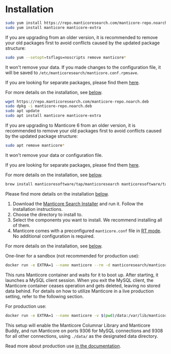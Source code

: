 # Installation

<!-- example installation expanded -->

<!-- request RHEL, Centos, Alma, Amazon, Oracle -->

``` bash
sudo yum install https://repo.manticoresearch.com/manticore-repo.noarch.rpm
sudo yum install manticore manticore-extra
```

If you are upgrading from an older version, it is recommended to remove your old packages first to avoid conflicts caused by the updated package structure:
```bash
sudo yum --setopt=tsflags=noscripts remove manticore*
```
It won't remove your data. If you made changes to the configuration file, it will be saved to `/etc/manticoresearch/manticore.conf.rpmsave`.

If you are looking for separate packages, please find them [here](https://manticoresearch.com/install/#separate-packages).

For more details on the installation, see [below](../Installation/RHEL_and_Centos.md).

<!-- request Debian, Ubuntu, Mint -->

``` bash
wget https://repo.manticoresearch.com/manticore-repo.noarch.deb
sudo dpkg -i manticore-repo.noarch.deb
sudo apt update
sudo apt install manticore manticore-extra
```

If you are upgrading to Manticore 6 from an older version, it is recommended to remove your old packages first to avoid conflicts caused by the updated package structure:
```bash
sudo apt remove manticore*
```
It won't remove your data or configuration file.

If you are looking for separate packages, please find them [here](https://manticoresearch.com/install/#separate-packages).

For more details on the installation, see [below](../Installation/Debian_and_Ubuntu.md).

<!-- request MacOS -->

``` bash
brew install manticoresoftware/tap/manticoresearch manticoresoftware/tap/manticore-extra
```

Please find more details on the installation [below](../Installation/MacOS.md).

<!-- request Windows -->

1. Download the [Manticore Search Installer](https://repo.manticoresearch.com/repository/manticoresearch_windows/release/x64/manticore-6.0.4-230314-1a3a4ea82-x64.exe) and run it. Follow the installation instructions.
2. Choose the directory to install to.
3. Select the components you want to install. We recommend installing all of them.
4. Manticore comes with a preconfigured `manticore.conf` file in [RT mode](https://manual.manticoresearch.com/Read_this_first.md#Real-time-mode-vs-plain-mode). No additional configuration is required.

For more details on the installation, see [below](../Installation/Windows.md#Installing-Manticore-in-Windows).

<!-- request Docker -->

One-liner for a sandbox (not recommended for production use):
``` bash
docker run -e EXTRA=1 --name manticore --rm -d manticoresearch/manticore && echo "Waiting for Manticore docker to start. Consider mapping the data_dir to make it start faster next time" && until docker logs manticore 2>&1 | grep -q "accepting connections"; do sleep 1; echo -n .; done && echo && docker exec -it manticore mysql && docker stop manticore
```

This runs Manticore container and waits for it to boot up. After starting, it launches a MySQL client session. When you exit the MySQL client, the Manticore container ceases operation and gets deleted, leaving no stored data behind. For details on how to utilize Manticore in a live production setting, refer to the following section.

For production use:
``` bash
docker run -e EXTRA=1 --name manticore -v $(pwd)/data:/var/lib/manticore -p 127.0.0.1:9306:9306 -p 127.0.0.1:9308:9308 -d manticoresearch/manticore
```

This setup will enable the Manticore Columnar Library and Manticore Buddy, and run Manticore on ports 9306 for MySQL connections and 9308 for all other connections, using `./data/` as the designated data directory.

Read more about production use [in the documentation](https://github.com/manticoresoftware/docker#production-use).

<!-- end -->

<!-- proofread -->
